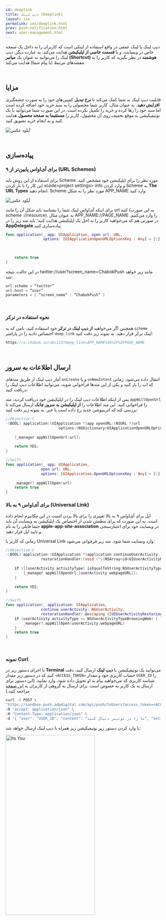 ```yaml
---
id: deeplink
title: دیپ لینک (Deeplink)
layout: ios
permalink: ios/deeplink.html
prev: push-notification.html
next: user-management.html
---
```

 
دیپ لینک یا لینک عمقی در واقع استفاده از لینکی است که کاربران را به داخل یک صفحه خاص در وبسایت، و یا **قسمت خاصی از اپلیکیشن** هدایت می‌کند. به عبارت دیگر، دیپ لینک را می‌توانید به عنوان یک **میانبر (Shortcut) هوشمند** در نظر بگیرید که کاربر را به مقصدهای مرتبط (با پیام شما) هدایت می‌کند.

<br/>

## مزایا

قابلیت دیپ لینک به شما کمک می‌کند تا **نرخ تبدیل** کمپین‌های خود را به صورت چشمگیری **افزایش دهید**. به عنوان مثال، کاربر شما محصولی را به سبد خرید خود اضافه کرده است اما سبد خود را رها کرده و خرید را تکمیل نکرده است. در این صورت شما می‌توانید با یک نوتیفیکیشن به موقع تخفیف روی آن محصول، کاربر را **مستقیما به صفحه محصول** هدایت کنید و به انجام خرید تشویق کنید.

<p><img style="display: block; margin-left: auto; margin-right: auto;" src="http://uupload.ir/files/z6lx_deeplinkings.png" alt="آپلود عکس" border="0" /></p>

<br/>

## پیاده‌سازی 

### برای آی‌اواس پایین‌تر از ۹ (URL Schemes)

برای استفاده از این روش باید Scheme مورد نظر را برای اپلیکیشن خود مشخص کنید. این کار را با باز کردن xcode>project settings> info و وارد کردن Scheme به **The URL Types** انجام دهید. Scheme مورد نظر را به شکل APP_NAME وارد کنید.


<p><img style="display: block; margin-left: auto; margin-right: auto;" src="https://raw.githubusercontent.com/chabokpush/chabok-assets/master/chabok-docs/ios/URL_SCHEME.png" alt="آپلود عکس" border="0" /></p>


برای اینکه آی‌او‌اس لینک شما را بشناسد باید شکل آن را مانند url کنید (به این صورت scheme ://resource). به عنوان مثال APP_NAME://PAGE_NAME را وارد می‌کنیم. 
در صورتی هم که می‌خواهید کاربر را به اخل یک اپلیکیشن هدایت کنید؛ باید متد زیر را در **AppDelegate** پیاده‌سازی کنید.
```swift
func application(_ app: UIApplication, open url: URL,
                 options: [UIApplicationOpenURLOptionsKey : Any] = [:]) -> Bool {
    
    
    
    return true
}
```

در این حالت، نتیجه twitter://user?screen_name=ChabokPush مانند زیر خواهد شد:

```swift
url.scheme = “twitter”
url.host = “user”
parameters = [ “screen_name” : “ChabokPush” ]
```
<br>

### نحوه استفاده در ترکر

همچنین اگر می‌خواهید **از دیپ لینک در ترکر** خود استفاده کنید، نامی که به `scheme` اختصاص دادید را در پارامتر `deep_link` لینک ترکر قرار دهید. به نمونه زیر دقت کنید:

```java
https://a.chabok.io/abc123?deep_link=APP_NAME%3A%2F%2FPAGE_NAME
```
<br/>

## ارسال اطلاعات به سرور

آمار دیپ لینک از طریق متدهای `onCreate` و یا `onNewIntent` انتقال داده می‌شود. زمانی که اپ را باز کنید و یکی از این متدها فراخوانی شوند، می‌توانید اطلاعات دیپ لینک را دریافت کنید. 


پس از اینکه اطلاعات دیپ لینک را در اپلیکیشن خود دریافت کردید، متد `appWillOpenUrl` را فراخوانی کنید. این متد اطلاعات را **از اپلیکیشن به سرور چابک** ارسال می‌کند تا بررسی کند که اتریبیوشن جدید رخ داده است یا خیر.
به نمونه زیر دقت کنید:

```objective-c
//Objective-C
-(BOOL) application:(UIApplication *)app openURL:(NSURL *)url 
                        options:(NSDictionary<UIApplicationOpenURLOptionsKey,id> *)options{
                        
    [_manager appWillOpenUrl:url];
    
    return YES;
}
```
```swift
//Swift
func application(_ app: UIApplication, 
                open url: URL, 
                options: [UIApplication.OpenURLOptionsKey : Any] = [:]) -> Bool {
                
    _manager?.appWillOpen(url)
    return true
}
```
### برای آی‌اواس ۹ به بالا (Universal Link)

اپل برای آی‌اواس ۹ به بالا تغییری را برای بالا بردن امنیت در این مکانیزم انجام داده است. به این صورت که برای مطمئن شدن از اختصاص یک اپلیکیشن به وبسایت آن باید حتما فایلی را به نام **apple-app-site-association** در وبسایت خود برای اعتبارسنجی و تایید اپل قرار دهید. 

زمانی که کاربر با Universal Link وارد وبسایت شما شود، متد زیر فرخوانی می‌شود:

```objectivec
//Objective-C
-(BOOL) application:(UIApplication *)application continueUserActivity:(NSUserActivity *)userActivity
                restorationHandler:(void (^)(NSArray<id<UIUserActivityRestoring>> * _Nullable))restorationHandler{
                        
    if ([[userActivity activityType] isEqualToString:NSUserActivityTypeBrowsingWeb]) {
        [_manager appWillOpenUrl:[userActivity webpageURL]];
    }
    
    return YES;
}
```
```swift
//Swift
func application(_ application: UIApplication, 
                continue userActivity: NSUserActivity, 
                restorationHandler: @escaping ([UIUserActivityRestoring]?) -> Void) -> Bool {
    if (userActivity.activityType == NSUserActivityTypeBrowsingWeb) {
        _manager?.appWillOpen(userActivity.webpageURL)
    }
    return true
}
```
<br/>

### نمونه Curl

با اجرای دستور زیر در **Terminal** می‌توانید یک نوتیفیکیشن با **دیپ لینک** ارسال کنید. دقت کنید که در دستور زیر مقدار `<ACCESS_TOKEN>` حساب کاربری خود و مقدار `USER_ID` را شناسه‌ کاربری که می‌خواهید پیام به او تحویل داده شود، وارد نمایید. (این دستور برای ارسال به یک کاربر به خصوص است. برای ارسال به گروهی از کاربران به [این صفحه](https://doc.chabokpush.com/rest-api/send-push.html#ارسال-گروهی-نوتیفیکیشن) مراجعه کنید.)

```bash
curl -X POST \
"https://sandbox.push.adpdigital.com/api/push/toUsers?access_token=<ACCESS_TOKEN>" \
-H "accept: application/json" \
-H "Content-Type: application/json" \
-d '{ "user": "USER_ID", "content": "ما را در توئیتر دنبال کنید", "notification": { "clickUrl": "twitter://user?screen_name=chabokpush", "title": "ما را در توئیتر دنبال کنید", "body": "با فالو کردن چابک، از تخفیف ۲۰٪ ما بهرمند شوید.", "actions": [ { "id": "new_tweet_action", "title": "توئیت جدید", "options": 5, "url": "twitter://post?message=%40chabokpush%20%D8%B1%D9%88%20%D9%81%D8%A7%D9%84%D9%88%20%DA%A9%D8%B1%D8%AF%D9%85%20%D9%88%20%D8%AA%D8%AE%D9%81%DB%8C%D9%81%D9%85%D9%88%20%DA%AF%D8%B1%D9%81%D8%AA%D9%85%20" }], "mediaType": "jpeg", "mediaUrl": "https://raw.githubusercontent.com/chabokpush/chabok-assets/master/samples/notification/chabokpush_twitter.jpeg", "mutableContent": true, "category": "__TWITTER_FOLLOW__" } }'
```
با وارد کردن دستور زیر نوتیفیکیشن زیر همراه با دیپ لینک ارسال خواهد شد:

<img src="http://uupload.ir/files/0qha_ios-deep-link.png" alt="Its You" height="583px" width="289.5px">
